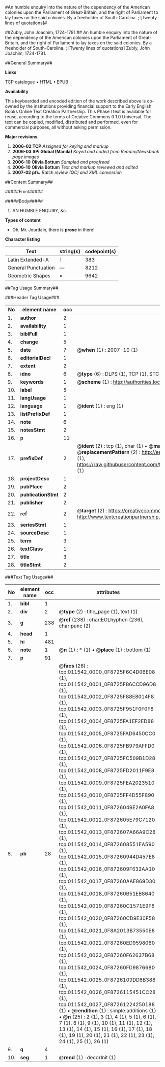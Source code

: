 #An humble enquiry into the nature of the dependency of the American colonies upon the Parliament of Great-Britain, and the right of Parliament to lay taxes on the said colonies. By a freeholder of South-Carolina. ; [Twenty lines of quotations]#

##Zubly, John Joachim, 1724-1781.##
An humble enquiry into the nature of the dependency of the American colonies upon the Parliament of Great-Britain, and the right of Parliament to lay taxes on the said colonies. By a freeholder of South-Carolina. ; [Twenty lines of quotations]
Zubly, John Joachim, 1724-1781.

##General Summary##

**Links**

[TCP catalogue](http://www.ota.ox.ac.uk/tcp/)  • 
[HTML](http://tei.it.ox.ac.uk/tcp/Texts-HTML/free/N09/N09042.html)  • 
[EPUB](http://tei.it.ox.ac.uk/tcp/Texts-EPUB/free/N09/N09042.epub)

**Availability**

This keyboarded and encoded edition of the
	       work described above is co-owned by the institutions
	       providing financial support to the Early English Books
	       Online Text Creation Partnership. This Phase I text is
	       available for reuse, according to the terms of Creative
	       Commons 0 1.0 Universal. The text can be copied,
	       modified, distributed and performed, even for
	       commercial purposes, all without asking permission.

**Major revisions**

1. __2006-02__ __TCP__ *Assigned for keying and markup*
1. __2006-03__ __SPi Global (Manila)__ *Keyed and coded from Readex/Newsbank page images*
1. __2006-10__ __Olivia Bottum__ *Sampled and proofread*
1. __2006-10__ __Olivia Bottum__ *Text and markup reviewed and edited*
1. __2007-02__ __pfs.__ *Batch review (QC) and XML conversion*

##Content Summary##

#####Front#####

#####Body#####

1. AN HUMBLE ENQUIRY, &c.

**Types of content**

  * Oh, Mr. Jourdain, there is **prose** in there!

**Character listing**


|Text|string(s)|codepoint(s)|
|---|---|---|
|Latin Extended-A|ſ|383|
|General Punctuation|—|8212|
|Geometric Shapes|▪|9642|

##Tag Usage Summary##

###Header Tag Usage###

|No|element name|occ|attributes|
|---|---|---|---|
|1.|__author__|2||
|2.|__availability__|1||
|3.|__biblFull__|1||
|4.|__change__|5||
|5.|__date__|7| @__when__ (1) : 2007-10 (1)|
|6.|__editorialDecl__|1||
|7.|__extent__|2||
|8.|__idno__|6| @__type__ (6) : DLPS (1), TCP (1), STC (1), NOTIS (1), IMAGE-SET (1), EVANS-CITATION (1)|
|9.|__keywords__|1| @__scheme__ (1) : http://authorities.loc.gov/ (1)|
|10.|__label__|5||
|11.|__langUsage__|1||
|12.|__language__|1| @__ident__ (1) : eng (1)|
|13.|__listPrefixDef__|1||
|14.|__note__|6||
|15.|__notesStmt__|2||
|16.|__p__|11||
|17.|__prefixDef__|2| @__ident__ (2) : tcp (1), char (1)  •  @__matchPattern__ (2) : ([0-9\-]+):([0-9IVX]+) (1), (.+) (1)  •  @__replacementPattern__ (2) : http://eebo.chadwyck.com/downloadtiff?vid=$1&page=$2 (1), https://raw.githubusercontent.com/textcreationpartnership/Texts/master/tcpchars.xml#$1 (1)|
|18.|__projectDesc__|1||
|19.|__pubPlace__|2||
|20.|__publicationStmt__|2||
|21.|__publisher__|2||
|22.|__ref__|2| @__target__ (2) : https://creativecommons.org/publicdomain/zero/1.0/ (1), http://www.textcreationpartnership.org/docs/. (1)|
|23.|__seriesStmt__|1||
|24.|__sourceDesc__|1||
|25.|__term__|3||
|26.|__textClass__|1||
|27.|__title__|3||
|28.|__titleStmt__|2||


###Text Tag Usage###

|No|element name|occ|attributes|
|---|---|---|---|
|1.|__bibl__|1||
|2.|__div__|2| @__type__ (2) : title_page (1), text (1)|
|3.|__g__|238| @__ref__ (238) : char:EOLhyphen (236), char:punc (2)|
|4.|__head__|1||
|5.|__hi__|481||
|6.|__note__|1| @__n__ (1) : * (1)  •  @__place__ (1) : bottom (1)|
|7.|__p__|91||
|8.|__pb__|28| @__facs__ (28) : tcp:011542_0000_0F8725F6C4D0BE08 (1), tcp:011542_0001_0F8725F86CCD96D8 (1), tcp:011542_0002_0F8725F88E8014F8 (1), tcp:011542_0003_0F8725F951F0F0F8 (1), tcp:011542_0004_0F8725FA1EF2ED88 (1), tcp:011542_0005_0F8725FAD6450CC0 (1), tcp:011542_0006_0F8725FB979AFFD0 (1), tcp:011542_0007_0F8725FC509B1D28 (1), tcp:011542_0008_0F8725FD2011F9E8 (1), tcp:011542_0009_0F8725FEA2023510 (1), tcp:011542_0010_0F8725FF4D55F890 (1), tcp:011542_0011_0F8726049E2A0FA8 (1), tcp:011542_0012_0F872605E79C7120 (1), tcp:011542_0013_0F872607A66A9C28 (1), tcp:011542_0014_0F872608551EA590 (1), tcp:011542_0015_0F87260944D457E8 (1), tcp:011542_0016_0F872609F632AA10 (1), tcp:011542_0017_0F87260AAE869D30 (1), tcp:011542_0018_0F87260B51EB8640 (1), tcp:011542_0019_0F87260C1571E9F8 (1), tcp:011542_0020_0F87260CD9E30F58 (1), tcp:011542_0021_0F8A2013B73550E8 (1), tcp:011542_0022_0F87260ED9598080 (1), tcp:011542_0023_0F87260F62637B68 (1), tcp:011542_0024_0F87260FD9876680 (1), tcp:011542_0025_0F8726109DD8B388 (1), tcp:011542_0026_0F8726115451CC28 (1), tcp:011542_0027_0F87261224250188 (1)  •  @__rendition__ (1) : simple:additions (1)  •  @__n__ (25) : 2 (1), 3 (1), 4 (1), 5 (1), 6 (1), 7 (1), 8 (1), 9 (1), 10 (1), 11 (1), 12 (1), 13 (1), 14 (1), 15 (1), 16 (1), 17 (1), 18 (1), 19 (1), 20 (1), 21 (1), 22 (1), 23 (1), 24 (1), 25 (1), 26 (1)|
|9.|__q__|4||
|10.|__seg__|1| @__rend__ (1) : decorInit (1)|
